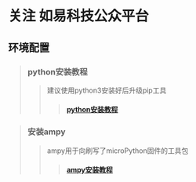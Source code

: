 关注 如易科技公众平台
===
 ## 环境配置

> ### python安装教程
>> 建议使用python3安装好后升级pip工具
>>> #### [python安装教程](https://www.runoob.com/python3/python3-install.html)

> ### 安装ampy
>> ampy用于向刷写了microPython固件的工具包
>>> #### [ampy安装教程](https://github.com/scientifichackers/ampy)


